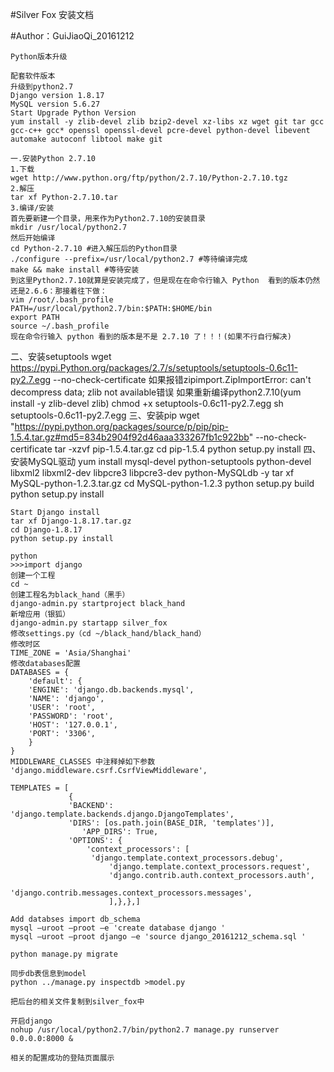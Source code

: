 #Silver Fox 安装文档

#Author：GuiJiaoQi_20161212     

	Python版本升级
 
	配套软件版本
	升级到python2.7
	Django version 1.8.17
	MySQL version 5.6.27
	Start Upgrade Python Version
	yum install -y zlib-devel zlib bzip2-devel xz-libs xz wget git tar gcc gcc-c++ gcc* openssl openssl-devel pcre-devel python-devel libevent automake autoconf libtool make git

	一.安装Python 2.7.10
	1.下载
	wget http://www.python.org/ftp/python/2.7.10/Python-2.7.10.tgz
	2.解压
	tar xf Python-2.7.10.tar
	3.编译/安装
	首先要新建一个目录，用来作为Python2.7.10的安装目录
	mkdir /usr/local/python2.7
	然后开始编译
	cd Python-2.7.10 #进入解压后的Python目录
	./configure --prefix=/usr/local/python2.7 #等待编译完成
	make && make install #等待安装
	到这里Python2.7.10就算是安装完成了，但是现在在命令行输入 Python  看到的版本仍然还是2.6.6：那接着往下做：
	vim /root/.bash_profile
	PATH=/usr/local/python2.7/bin:$PATH:$HOME/bin
	export PATH
	source ~/.bash_profile
	现在命令行输入 python 看到的版本是不是 2.7.10 了！！！(如果不行自行解决)
二、安装setuptools
	wget https://pypi.Python.org/packages/2.7/s/setuptools/setuptools-0.6c11-py2.7.egg  --no-check-certificate 
	如果报错zipimport.ZipImportError: can't decompress data; zlib not available错误
	如果重新编译python2.7.10(yum install -y zlib-devel zlib)
	chmod +x setuptools-0.6c11-py2.7.egg
	sh setuptools-0.6c11-py2.7.egg
三、安装pip
	wget "https://pypi.python.org/packages/source/p/pip/pip-1.5.4.tar.gz#md5=834b2904f92d46aaa333267fb1c922bb" --no-check-certificate
	tar -xzvf pip-1.5.4.tar.gz
	 cd pip-1.5.4 
	python setup.py install
四、安装MySQL驱动
	yum install mysql-devel python-setuptools python-devel libxml2 libxml2-dev  libpcre3 libpcre3-dev python-MySQLdb -y
	tar xf  MySQL-python-1.2.3.tar.gz
	cd MySQL-python-1.2.3
	python setup.py build
	python setup.py install

	Start Django install
	tar xf Django-1.8.17.tar.gz
	cd Django-1.8.17
	python setup.py install

	python
	>>>import django
	创建一个工程
	cd ~
	创建工程名为black_hand（黑手）
	django-admin.py startproject black_hand
	新增应用（银狐）
	django-admin.py startapp silver_fox	
	修改settings.py（cd ~/black_hand/black_hand）
	修改时区
	TIME_ZONE = 'Asia/Shanghai'
	修改databases配置
	DATABASES = {
	    'default': {
		'ENGINE': 'django.db.backends.mysql',
		'NAME': 'django',
		'USER': 'root',
		'PASSWORD': 'root',
		'HOST': '127.0.0.1',
		'PORT': '3306',
	    }
	}
	MIDDLEWARE_CLASSES 中注释掉如下参数
	'django.middleware.csrf.CsrfViewMiddleware',

	TEMPLATES = [
   				 {
       			 'BACKEND': 'django.template.backends.django.DjangoTemplates',
      			 'DIRS': [os.path.join(BASE_DIR, 'templates')],
        			'APP_DIRS': True,
    		   	 'OPTIONS': {
         		  	 'context_processors': [
           			  'django.template.context_processors.debug',
               			  'django.template.context_processors.request',
               			  'django.contrib.auth.context_processors.auth',
             			   'django.contrib.messages.context_processors.messages',
          				  ],},},]

	Add databses import db_schema
	mysql –uroot –proot –e 'create database django '
	mysql –uroot –proot django –e 'source django_20161212_schema.sql '

	python manage.py migrate

	同步db表信息到model
	python ../manage.py inspectdb >model.py

	把后台的相关文件复制到silver_fox中

	开启django
	nohup /usr/local/python2.7/bin/python2.7 manage.py runserver 0.0.0.0:8000 &

	相关的配置成功的登陆页面展示	 





